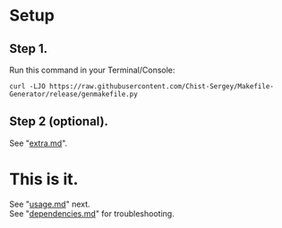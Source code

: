 # Setup  

## Step 1.  

Run this command in your Terminal/Console:

    curl -LJO https://raw.githubusercontent.com/Chist-Sergey/Makefile-Generator/release/genmakefile.py


## Step 2 (optional).  

See "[extra.md](./extra.md)".  

# This is it.  

See "[usage.md](./usage.md)" next.  
See "[dependencies.md](./dependencies.md)" for troubleshooting.  
